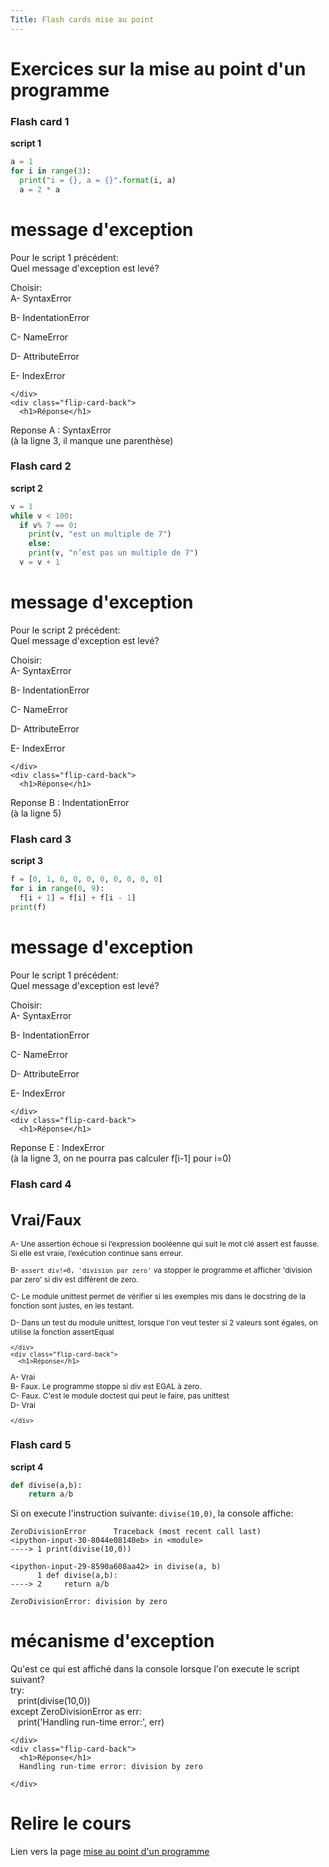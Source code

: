 ```yaml
---
Title: Flash cards mise au point
---
```


# Exercices sur la mise au point d'un programme
### Flash card 1

**script 1**
```python
a = 1
for i in range(3):
  print("i = {}, a = {}".format(i, a)
  a = 2 * a 
```

<div class="flip-card">
  <div class="flip-card-inner">
    <div class="flip-card-front" style="font-size: 14px">
      <h1>message d'exception</h1>
      <p>Pour le script 1 précédent:<br>
        Quel message d'exception est levé?
</p>
<p>
Choisir: <br>
A- SyntaxError<br>

B- IndentationError<br>

C- NameError<br>

D- AttributeError<br>

E- IndexError
</p>
     
    </div>
    <div class="flip-card-back">
      <h1>Réponse</h1>
Reponse A : SyntaxError <br>(à la ligne 3, il manque une parenthèse) 
    </div>
  </div>
</div>

### Flash card 2

**script 2**
```python
v = 1
while v < 100:
  if v% 7 == 0:
    print(v, "est un multiple de 7")
    else:
    print(v, "n’est pas un multiple de 7")
  v = v + 1 
```

<div class="flip-card">
  <div class="flip-card-inner">
    <div class="flip-card-front" style="font-size: 14px">
      <h1>message d'exception</h1>
      <p>Pour le script 2 précédent:<br>
        Quel message d'exception est levé?
</p>
<p>
Choisir: <br>
A- SyntaxError<br>

B- IndentationError<br>

C- NameError<br>

D- AttributeError<br>

E- IndexError
</p>
     
    </div>
    <div class="flip-card-back">
      <h1>Réponse</h1>
Reponse B : IndentationError <br>(à la ligne 5) 
    </div>
  </div>
</div>

### Flash card 3

**script 3**
```python
f = [0, 1, 0, 0, 0, 0, 0, 0, 0, 0]
for i in range(0, 9):
  f[i + 1] = f[i] + f[i - 1]  
print(f) 
```

<div class="flip-card">
  <div class="flip-card-inner">
    <div class="flip-card-front" style="font-size: 14px">
      <h1>message d'exception</h1>
      <p>Pour le script 1 précédent:<br>
        Quel message d'exception est levé?
</p>
<p>
Choisir: <br>
A- SyntaxError<br>

B- IndentationError<br>

C- NameError<br>

D- AttributeError<br>

E- IndexError
</p>
     
    </div>
    <div class="flip-card-back">
      <h1>Réponse</h1>
Reponse E : IndexError <br>(à la ligne 3, on ne pourra pas calculer f[i-1] pour i=0) 
    </div>
  </div>
</div>

### Flash card 4


<div class="flip-card">
  <div class="flip-card-inner">
    <div class="flip-card-front" style="font-size: 12px">
      <h1>Vrai/Faux</h1>

<p>
A- Une assertion échoue si l’expression booléenne qui suit le mot clé assert est  fausse. Si elle est vraie, l’exécution continue sans erreur.<br>

B- `assert div!=0, 'division par zero'` va stopper le programme et afficher 'division par zero' si div est différent de zero.<br>

C- Le module unittest permet de vérifier si les exemples mis dans le docstring de la fonction sont justes, en les testant.<br>

D- Dans un test du module unittest, lorsque l'on veut tester si 2 valeurs sont égales, on utilise la fonction assertEqual<br>

</p>
     
    </div>
    <div class="flip-card-back">
      <h1>Réponse</h1>
A- Vrai<br>
B- Faux. Le programme stoppe si div est EGAL à zero.<br>
C- Faux. C'est le module doctest qui peut le faire, pas unittest<br>
D- Vrai

    </div>
  </div>
</div>


### Flash card 5

**script 4** 

```python
def divise(a,b):
    return a/b
```

Si on execute l'instruction suivante: `divise(10,0)`, la console affiche:

```
ZeroDivisionError      Traceback (most recent call last)
<ipython-input-30-8044e08140eb> in <module>
----> 1 print(divise(10,0))

<ipython-input-29-8590a608aa42> in divise(a, b)
      1 def divise(a,b):
----> 2     return a/b

ZeroDivisionError: division by zero
```






<div class="flip-card">
  <div class="flip-card-inner">
    <div class="flip-card-front" style="font-size: 14px">
      <h1>mécanisme d'exception</h1>
      
<p>
Qu'est ce qui est affiché dans la console lorsque l'on execute le script suivant?<br>
try:<br>
&nbsp&nbsp print(divise(10,0))<br>
except ZeroDivisionError as err:<br>
&nbsp&nbsp print('Handling run-time error:', err)<br>
</p>
     
    </div>
    <div class="flip-card-back">
      <h1>Réponse</h1>
      Handling run-time error: division by zero

    </div>
  </div>
</div>

# Relire le cours
Lien vers la page [mise au point d'un programme](/docs/NSI/langages/page5/)

<script>
let selector, cards, makeActive;
let elems = [];
var check = false;

selector = '.flip-card';

cards = document.querySelectorAll(selector);


makeActive = function () {
    /* attention petite erreur de script
    pour que ca fonctionne il faut un nombre impair de cartes
    */ 
    for (let i = 0; i < cards.length; i++){
      check=!check;
      //console.log(cards[i].childNodes[1].classList);
      elems[i] = cards[i].childNodes[1];
      elems[i].classList.remove('active');
      }
    if (check) {
    this.childNodes[1].classList.add('active');}
};

for (let i = 0; i < cards.length; i++)
    cards[i].addEventListener('mousedown', makeActive);
</script>